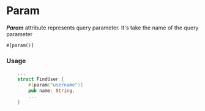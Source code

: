 # Param 

_**Param**_ attribute represents query parameter. It's take the name of the query parameter

    #[param()]
    

### Usage 

```rust
    ...
    struct FindUser {
        #[param("username")]
        pub name: String,
        ...
    }
````